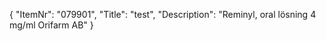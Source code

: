 {
  "ItemNr": "079901",
  "Title": "test",
  "Description": "Reminyl, oral lösning 4 mg/ml Orifarm AB"
}